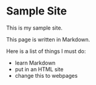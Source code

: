# Sample Site

This is my sample site.

This page is written in Markdown.

Here is a list of things I must do:
- learn Markdown
- put in an HTML site
- change this to webpages
